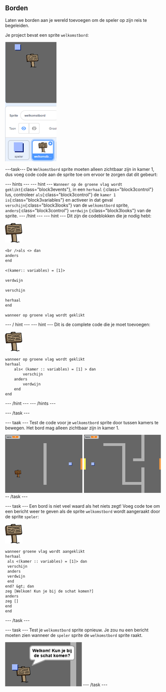 ## Borden

Laten we borden aan je wereld toevoegen om de speler op zijn reis te begeleiden.

Je project bevat een sprite `welkomstbord`:

![screenshot](images/world-sign.png)

\---task\--- De `Welkomstbord` sprite moeten alleen zichtbaar zijn in kamer 1, dus voeg code code aan de sprite toe om ervoor te zorgen dat dit gebeurt:

\--- hints \--- \--- hint \--- `Wanneer op de groene vlag wordt geklikt`{:class="block3events"}, in een `herhaal` {:class="block3control"} lus, controleer `als`{:class="block3control"} de `kamer 1 is`{:class="block3variables"} en activeer in dat geval `verschijn`{:class="block3looks"} van de `welkomstbord` sprite, `anders`{:class="block3control"} `verdwijn` {:class="block3looks"} van de sprite. \--- /hint \--- \--- hint \--- Dit zijn de codeblokken die je nodig hebt:

![bord](images/sign.png)

```blocks3
<br />als <> dan
anders
end

<(kamer:: variables) = [1]>

verdwijn

verschijn

herhaal
end

wanneer op groene vlag wordt geklikt

```

\--- / hint \--- \--- hint \--- Dit is de complete code die je moet toevoegen:

![bord](images/sign.png)

```blocks3
wanneer op groene vlag wordt geklikt
herhaal
    als< (kamer :: variables) = [1] > dan
        verschijn
    anders
        verdwijn
    end
end
```

\--- /hint \--- \--- /hints \---

\--- /task \---

\--- taak \--- Test de code voor je `welkomstbord` sprite door tussen kamers te bewegen. Het bord mag alleen zichtbaar zijn in kamer 1.

![screenshot](images/world-sign-test.png) -- /task \---

\--- task \--- Een bord is niet veel waard als het niets zegt! Voeg code toe om een bericht weer te geven als de sprite `welkomstbord` wordt aangeraakt door de sprite `speler`:

![bord](images/sign.png)

```blocks3
wanneer groene vlag wordt aangeklikt
herhaal 
 als <(kamer :: variables) = [1]> dan 
 verschijn
 anders 
 verdwijn
 end
end? &gt; dan
zeg [Welkom! Kun je bij de schat komen?]
anders
zeg []
end
end
```

\--- /task \---

\--- task \--- Test je `welkomstbord` sprite opnieuw. Je zou nu een bericht moeten zien wanneer de `speler` sprite de `welkomstbord` sprite raakt.

![screenshot](images/world-sign-test2.png) \--- /task \---